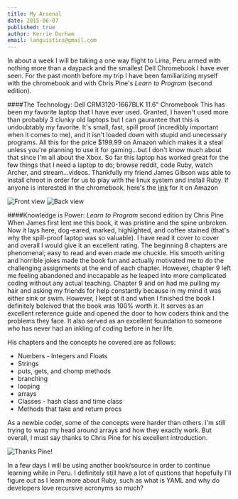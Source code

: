 ```yaml
---
title: My Arsenal
date: 2015-06-07
published: true
author: Kerrie Durham
email: languistics@gmail.com
---
```


In about a week I will be taking a one way flight to Lima, Peru armed with nothing more than a daypack and the smallest Dell Chromebook I have ever seen. For the past month before my trip I have been familiarizing myself with the chromebook and with Chris Pine's _Learn to Program_ (second edition).


####The Technology: Dell CRM3120-1667BLK 11.6" Chromebook
This has been my favorite laptop that I have ever used. Granted, I haven't used more than probably 3 clunky old laptops but I can gaurantee that this is undoubtably my favorite. It's small, fast, spill proof (incredibly important when it comes to me), and it isn't loaded down with stupid and unecessary programs. All this for the price $199.99 on Amazon which makes it a steal unless you're planning to use it for gaming...but I don't know much about that since I'm all about the Xbox.
So far this laptop has worked great for the few things that I need a laptop to do; browse reddit, code Ruby, watch Archer, and stream...videos. Thankfully my friend James Gibson was able to install chroot in order for us to play with the linux system and install Ruby.
If anyone is interested in the chromebook, here's the [link](http://www.amazon.com/dp/B00FBBUIDM/ref=psdc_565108_t1_B00K1FY3M0) for it on Amazon

![Front view](http://imgur.com/utWYQ0K)
![Back view](http://imgur.com/GCpqHm9)


####Knowledge is Power: _Learn to Program_ second edition by Chris Pine
When James first lent me this book, it was pristine and the spine unbroken. Now it lays here, dog-eared, marked, highlighted, and coffee stained (that's why the spill-proof laptop was so valuable). I have read it cover to cover and overall I would give it an excellent rating. The beginning 8 chapters are phenomenal; easy to read and even made me chuckle. His smooth writing and horrible jokes made the book fun and actually motivated me to do the challenging assignments at the end of each chapter. However, chapter 9 left me feeling abandoned and inccapable as he leaped into more complicated coding without any actual teaching. Chapter 9 and on had me pulling my hair and asking my friends for help constantly because in my mind it was either sink or swim. However, I kept at it and when I finished the book I definitely beleived that the book was 100% worth it. It serves as an excellent reference guide and opened the door to how coders think and the problems they face. It also served as an excellent foundation to someone who has never had an inkling of coding before in her life.

His chapters and the concepts he covered are as follows:

  * Numbers - Integers and Floats
  * Strings
  * puts, gets, and chomp methods
  * branching
  * looping
  * arrays
  * Classes - hash class and time class
  * Methods that take and return procs


As a newbie coder, some of the concepts were harder than others. I'm still trying to wrap my head around arrays and how they exactly work. But overall, I must say thanks to Chris Pine for his excellent introduction.

![Thanks Pine!](http://imgur.com/Yu5aRuC)

In a few days I will be using another book/source in order to continue learning while in Peru. I definitely still have a lot of qustions that hopefully I'll figure out as I learn more about Ruby, such as what is YAML and why do developers love recursive acronyms so much?

